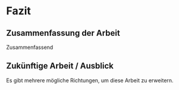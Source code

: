 # Fazit

<!--
Ein Kapitel, das die Arbeit durch Zusammenfassung der Lernpunkte und Skizzierung der  zukünftigen Forschungsbereiche abschließt.
-->

## Zusammenfassung der Arbeit

Zusammenfassend

## Zukünftige Arbeit / Ausblick

Es gibt mehrere mögliche Richtungen, um diese Arbeit zu erweitern. 